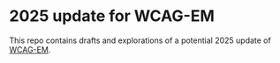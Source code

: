 # 2025 update for WCAG-EM

This repo contains drafts and explorations of a potential 2025 update of [WCAG-EM](https://www.w3.org/TR/WCAG-EM/).
